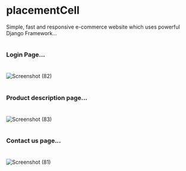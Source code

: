 # placementCell
Simple, fast and responsive e-commerce website which uses powerful Django Framework...
#
#
### Login Page...
#
![Screenshot (82)](https://user-images.githubusercontent.com/50102322/98667716-cf896a80-2374-11eb-82a5-6f75264e1dcc.png)
#
### Product description page...
#
![Screenshot (83)](https://user-images.githubusercontent.com/50102322/98667724-d1ebc480-2374-11eb-986a-752527b671d2.png)
#
### Contact us page...
#
![Screenshot (81)](https://user-images.githubusercontent.com/50102322/98667735-d4e6b500-2374-11eb-8bfe-ef3160cae2ef.png)
